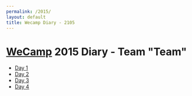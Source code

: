 ```yaml
---
permalink: /2015/
layout: default
title: Wecamp Diary - 2105
---
```


# [WeCamp] 2015 Diary - Team "Team"
- [Day 1](./day-one/)
- [Day 2](./day-two/)
- [Day 3](./day-three/)
- [Day 4](./day-four/)
<!-- - [Day 5](./day-five/) -->

[WeCamp]: http://weca.mp/
